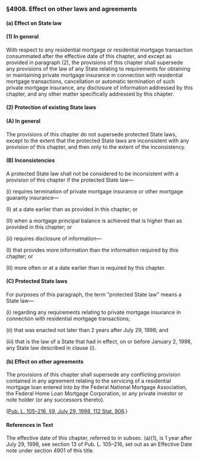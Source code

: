 ### §4908. Effect on other laws and agreements ###

[]()

#### (a) Effect on State law ####

[]()

#### (1) In general ####

With respect to any residential mortgage or residential mortgage transaction consummated after the effective date of this chapter, and except as provided in paragraph (2), the provisions of this chapter shall supersede any provisions of the law of any State relating to requirements for obtaining or maintaining private mortgage insurance in connection with residential mortgage transactions, cancellation or automatic termination of such private mortgage insurance, any disclosure of information addressed by this chapter, and any other matter specifically addressed by this chapter.

[]()

#### (2) Protection of existing State laws ####

[]()

#### (A) In general ####

The provisions of this chapter do not supersede protected State laws, except to the extent that the protected State laws are inconsistent with any provision of this chapter, and then only to the extent of the inconsistency.

[]()

#### (B) Inconsistencies ####

A protected State law shall not be considered to be inconsistent with a provision of this chapter if the protected State law—

[]()

(i) requires termination of private mortgage insurance or other mortgage guaranty insurance—

[]()

(I) at a date earlier than as provided in this chapter; or

[]()

(II) when a mortgage principal balance is achieved that is higher than as provided in this chapter; or

[]()

(ii) requires disclosure of information—

[]()

(I) that provides more information than the information required by this chapter; or

[]()

(II) more often or at a date earlier than is required by this chapter.

[]()

#### (C) Protected State laws ####

For purposes of this paragraph, the term "protected State law" means a State law—

[]()

(i) regarding any requirements relating to private mortgage insurance in connection with residential mortgage transactions;

[]()

(ii) that was enacted not later than 2 years after July 29, 1998; and

[]()

(iii) that is the law of a State that had in effect, on or before January 2, 1998, any State law described in clause (i).

[]()

#### (b) Effect on other agreements ####

The provisions of this chapter shall supersede any conflicting provision contained in any agreement relating to the servicing of a residential mortgage loan entered into by the Federal National Mortgage Association, the Federal Home Loan Mortgage Corporation, or any private investor or note holder (or any successors thereto).

([Pub. L. 105–216, §9, July 29, 1998, 112 Stat. 906](/statviewer.htm?volume=112&page=906).)

#### References in Text ####

The effective date of this chapter, referred to in subsec. (a)(1), is 1 year after July 29, 1998, see section 13 of Pub. L. 105–216, set out as an Effective Date note under section 4901 of this title.